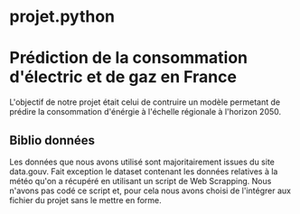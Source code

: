 # projet.python

# Prédiction de la consommation d'électric et de gaz en France

L'objectif de notre projet était celui de contruire un modèle permetant de prédire la consommation d'énérgie à l'échelle régionale à l'horizon 2050.

## Biblio données

Les données que nous avons utilisé sont majoritairement issues du site data.gouv. Fait exception le dataset contenant les données relatives à la météo qu'on a récupéré en utilisant un script de Web Scrapping. Nous n'avons pas codé ce script et, pour cela nous avons choisi de l'intégrer aux fichier du projet sans le mettre en forme.
